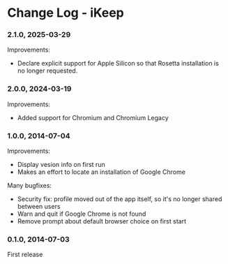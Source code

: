 # Change Log - iKeep

### 2.1.0, 2025-03-29

Improvements:

-   Declare explicit support for Apple Silicon so that Rosetta installation is no longer requested.

### 2.0.0, 2024-03-19

Improvements:

-   Added support for Chromium and Chromium Legacy

### 1.0.0, 2014-07-04

Improvements:

-   Display vesion info on first run
-   Makes an effort to locate an installation of Google Chrome

Many bugfixes:

-   Security fix: profile moved out of the app itself, so it's no longer shared between users
-   Warn and quit if Google Chrome is not found
-   Remove prompt about default browser choice on first start

### 0.1.0, 2014-07-03

First release
